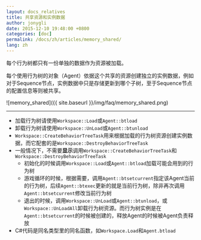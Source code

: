 ```yaml
---
layout: docs_relatives
title: 共享资源和实例数据
author: jonygli
date: 2015-12-10 19:48:00 +0800
categories: [doc]
permalink: /docs/zh/articles/memory_shared/
lang: zh
---
```


每个行为树都只有一份单独的数据作为资源被加载。

每个使用行为树的对象（Agent）依据这个共享的资源创建独立的实例数据，例如对于Sequence节点，实例数据中只是存储更新到哪个子树，至于Sequence节点的配置信息等则被共享。


![memory_shared]({{ site.baseurl }}/img/faq/memory_shared.png)

-------------------------------

 - 加载行为树请使用`Workspace::Load`或`Agent::btload`
 - 卸载行为树请使用`Workspace::UnLoad`或`Agent::btunload`
 - `Workspace::CreateBehaviorTreeTask`用来根据加载的行为树资源创建实例数据，而它配套的是`Workspace::DestroyBehaviorTreeTask`
 - 一般情况下，不需要**显示**调用`Workspace::CreateBehaviorTreeTask`和`Workspace::DestroyBehaviorTreeTask`
 	- 初始化的时候调用`Workspace::Load`或`Agent::btload`加载可能会用到的行为树
 	- 游戏循环的时候，根据需要，调用`Agent::btsetcurrent`指定该Agent当前的行为树，后续`Agent::btexec`更新的就是当前行为树，除非再次调用`Agent::btsetcurrent`修改当前行为树
 	- 退出的时候，调用`Workspace::UnLoad`或`Agent::btunload`，或`Workspace::UnLoadAll`卸载行为树资源。而行为树实例是在`Agent::btsetcurrent`的时候被创建的，释放Agent的时候被Agent负责释放
 - C#代码是同名类型里的同名函数，如`Workspace.Load`和`Agent.btload`